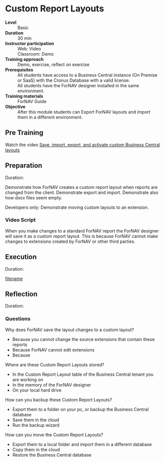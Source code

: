 # Custom Report Layouts
<dl>
  <dt><b>Level</b></dt>
  <dd>Basic</dd>
  <dt><b>Duration</b></dt>
  <dd>30 min</dd>
  <dt><b>Instructor participation</b></dt>
  <dd>Web: Video<br>Classroom: Demo</dd>
  <dt><b>Training approach</b></dt>
  <dd>Demo, exercise, reflect on exercise</dd>
  <dt><b>Prerequisites</b></dt>
  <dd>All students have access to a Business Central instance (On Premise or SaaS) with the Cronus Database with a valid license. <br> All students have the ForNAV designer installed in the same environment.</dd>
  <dt><b>Training materials</b></dt>
  <dd>ForNAV Guide</dd>
  <dt><b>Objective</b></dt>
  <dd>After this module students can Export ForNAV layouts and import them in a different environment.</dd>
</dl>

## Pre Training
Watch the video [Save, import, export, and activate custom Business Central layouts](https://www.youtube.com/watch?v=SyY8uXT6Y-o&list=PLtpjnuA-F0c_XQ-y7kGZKAWCXeop7F7Wa&index=5&t=0s)

## Preparation
Duration:

Demonstrate how ForNAV creates a custom report layout when reports are changed from the client. Demonstrate export and import. Demonstrate also how docx files seem empty.

Developers only: Demonstrate moving custom layouts to an extension.


### Video Script
When you make changes to a standard ForNAV report the ForNAV designer will save it as a custom report layout. This is because ForNAV cannot make changes to extensions created by ForNAV or other third parties.

## Execution
Duration:

[filename](../../Exercises/CustomReportLayout.Exercise.md ':include')

## Reflection
Duration:

### Questions
Why does ForNAV save the layout changes to a custom layout?
* Because you cannot change the source extensions that contain these reports
* Because ForNAV cannot edit extensions
* Because 

Where are these Custom Report Layouts stored?
* In the Custom Report Layout table of the Business Central tenant you are working on
* In the memory of the ForNAV designer
* On your local hard drive

How can you backup these Custom Report Layouts?
* Export them to a folder on your pc, or backup the Business Central database
* Save them in the cloud
* Run the backup wizard

How can you move the Custom Report Layouts?
* Export them to a local folder and import them in a different database
* Copy them in the cloud
* Restore the Business Central database
